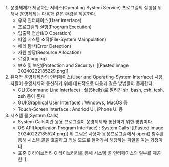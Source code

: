 1. 운영체제가 제공하는 서비스(Operating System Service)
	프로그램의 실행을 위해서 운영체제는 다음과 같은 환경을 제공한다.
	- 유저 인터페이스(User Interface)
	- 프로그램의 실행(Program Execution)
	- 입출력 연산(I/O Operation)
	- 파일 시스템 조작(File-System Mainpulation)
	- 에러 탐색(Error Detection)
	- 자원 할당(Resource Allocation)
	- 로깅(Logging)
	- 보호 및 보안(Protection and Security)
	![[Pasted image 20240222185229.png]]
2. 유저와 운영체제간의 인터페이스(User and Operating-System Interface)
	사용자들이 운영체제와 통신하기 위해 대표적으로 다음과 같은 방법들이 존재한다.
	- CLI(Command Line Interface) : 쉘(Shells)로 알려진 sh, bash, csh, tcsh, zsh 등이 존재
	- GUI(Graphical User Interface) : Windows, MacOS 등
	- Touch-Screen Interface : Andriod UI, iPhone UI 등
3. 시스템 콜(System Calls)
	- System Calls이란 응용 프로그램이 운영체제와 통신하기 위한 방법이다.
	- OS API(Applicaion Program Interface) : System Calls
	![[Pasted image 20240222185524.png]]
	위 그림은 사용자 응용프로그램에서 open() 함수를 통해 시스템 콜을 호출하고 커널 모드로 들어가서 해당하는 파일을 여는 과정이다.
	- 표준 C 라이브러리
		C 라이브러리를 통해 시스템 콜 인터페이스의 일부를 제공한다.